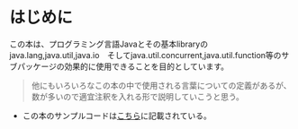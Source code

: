 # はじめに
この本は、プログラミング言語Javaとその基本libraryのjava.lang,java.util,java.io　そしてjava.util.concurrent,java.util.function等のサブパッケージの効果的に使用できることを目的としています。
> 他にもいろいろなこの本の中で使用される言葉についての定義があるが、数が多いので適宜注釈を入れる形で説明していこうと思う。
- この本のサンプルコードは[こちら](http://joshbloch.com/effectivejava)に記載されている。